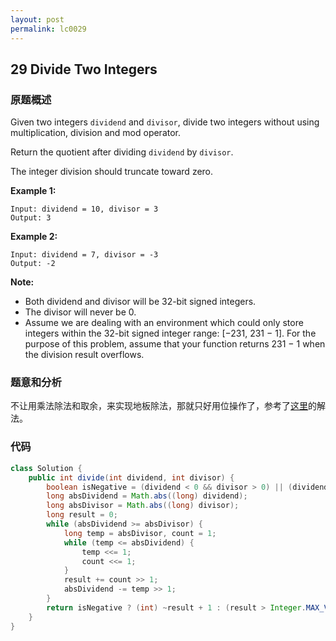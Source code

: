 ```yaml
---
layout: post
permalink: lc0029
---
```


## 29 Divide Two Integers

### 原题概述

Given two integers `dividend` and `divisor`, divide two integers without using multiplication, division and mod operator.

Return the quotient after dividing `dividend` by `divisor`.

The integer division should truncate toward zero.

**Example 1:**

```text
Input: dividend = 10, divisor = 3
Output: 3
```

**Example 2:**

```text
Input: dividend = 7, divisor = -3
Output: -2
```

**Note:**

* Both dividend and divisor will be 32-bit signed integers.
* The divisor will never be 0.
* Assume we are dealing with an environment which could only store integers within the 32-bit signed integer range: \[−231,  231 − 1\]. For the purpose of this problem, assume that your function returns 231 − 1 when the division result overflows.

### 题意和分析

不让用乘法除法和取余，来实现地板除法，那就只好用位操作了，参考了[这里](https://leetcode.com/problems/divide-two-integers/discuss/13467/Very-detailed-step-by-step-explanation-%28Java-solution%29)的解法。

### 代码

```java
class Solution {
    public int divide(int dividend, int divisor) {
        boolean isNegative = (dividend < 0 && divisor > 0) || (dividend > 0 && divisor < 0) ? true : false;
        long absDividend = Math.abs((long) dividend);
        long absDivisor = Math.abs((long) divisor);
        long result = 0;
        while (absDividend >= absDivisor) {
            long temp = absDivisor, count = 1;
            while (temp <= absDividend) {
                temp <<= 1;
                count <<= 1;
            }
            result += count >> 1;
            absDividend -= temp >> 1;
        }
        return isNegative ? (int) ~result + 1 : (result > Integer.MAX_VALUE ? Integer.MAX_VALUE : (int) result);
    }
}
```